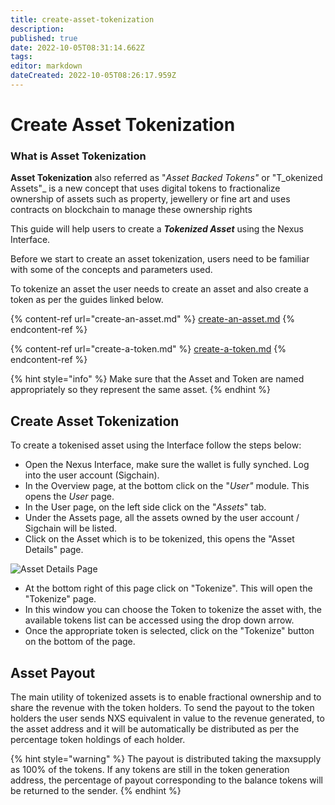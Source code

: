 ```yaml
---
title: create-asset-tokenization
description: 
published: true
date: 2022-10-05T08:31:14.662Z
tags: 
editor: markdown
dateCreated: 2022-10-05T08:26:17.959Z
---
```


# Create Asset Tokenization

### What is Asset Tokenization

**Asset Tokenization** also referred as  "_Asset Backed Tokens"_ or "T_okenized Assets"_ is a new concept that uses digital tokens to fractionalize ownership of assets such as property, jewellery or fine art and uses contracts on blockchain to manage these ownership rights



This guide will help users to  create a _**Tokenized Asset**_ using the Nexus Interface.

Before we start to create an asset tokenization, users need to be familiar with some of the concepts and parameters used.

To tokenize an asset the user needs to create an asset and also create a token as per the guides linked below.

{% content-ref url="create-an-asset.md" %}
[create-an-asset.md](create-an-asset.md)
{% endcontent-ref %}

{% content-ref url="create-a-token.md" %}
[create-a-token.md](create-a-token.md)
{% endcontent-ref %}

{% hint style="info" %}
Make sure that the Asset and Token are named appropriately so they represent the same asset.&#x20;
{% endhint %}



## Create Asset Tokenization

To create a tokenised asset using the Interface follow the steps below:

* Open the Nexus Interface, make sure the wallet is fully synched. Log into the user account (Sigchain).
* In the Overview page, at the bottom click on the "_User"_ module. This opens the _User_ page.
* In the User page, on the left side click on the "_Assets_" tab.
* Under the Assets page, all the assets owned by the user account / Sigchain will be listed.
* Click on the Asset which is to be tokenized, this opens the "Asset Details" page.

![Asset Details Page](<../../.gitbook/assets/Asset Details.png>)

* At the bottom right of this page click on "Tokenize". This will open the "Tokenize" page.
* In this window you can choose the Token to tokenize the asset with, the available tokens list can be accessed using the drop down arrow.&#x20;
* Once the appropriate token is selected, click on the "Tokenize" button on the bottom of the page.



## Asset Payout

The main utility of tokenized assets is to enable fractional ownership and to share the revenue with the token holders. To send the payout to the token holders the user sends NXS equivalent in value to the revenue generated, to the asset address and it will be automatically be distributed as per the percentage token holdings of each holder.

{% hint style="warning" %}
The payout is distributed taking the maxsupply as 100% of the tokens. If any tokens are still in the token generation address, the percentage of payout corresponding to the balance tokens will be returned to the sender.
{% endhint %}

